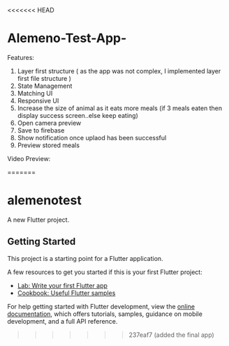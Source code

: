 <<<<<<< HEAD
# Alemeno-Test-App-

Features: 


1. Layer first structure ( as the app was not complex, I implemented layer first file structure )
2. State Management
3. Matching UI
4. Responsive UI
5. Increase the size of animal as it eats more meals (if 3 meals eaten then display success screen..else keep eating)
6. Open camera preview
7. Save to firebase
8. Show notification once uplaod has been successful
9. Preview stored meals


Video Preview:

=======
# alemenotest

A new Flutter project.

## Getting Started

This project is a starting point for a Flutter application.

A few resources to get you started if this is your first Flutter project:

- [Lab: Write your first Flutter app](https://docs.flutter.dev/get-started/codelab)
- [Cookbook: Useful Flutter samples](https://docs.flutter.dev/cookbook)

For help getting started with Flutter development, view the
[online documentation](https://docs.flutter.dev/), which offers tutorials,
samples, guidance on mobile development, and a full API reference.
>>>>>>> 237eaf7 (added the final app)
